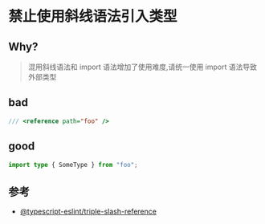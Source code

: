 # 禁止使用斜线语法引入类型

## Why?

> 混用斜线语法和 import 语法增加了使用难度,请统一使用 import 语法导致外部类型

## bad

```ts
/// <reference path="foo" />
```

## good

```ts
import type { SomeType } from "foo";
```

## 参考

- [@typescript-eslint/triple-slash-reference](https://typescript-eslint.io/rules/triple-slash-reference)
